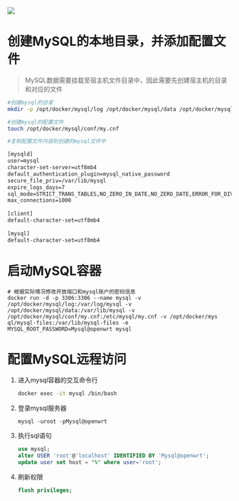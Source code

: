 ![](/Users/elggurts/Downloads/hanhua/notes/InstallationInstructions/mysql/images/mysql-logo.png)

# 创建MySQL的本地目录，并添加配置文件

> MySQL数据需要挂载至宿主机文件目录中，因此需要先创建宿主机的目录和对应的文件

```sh
#创建mysql的目录
mkdir -p /opt/docker/mysql/log /opt/docker/mysql/data /opt/docker/mysql/conf /opt/docker/mysql/mysql-files

#创建mysql的配置文件
touch /opt/docker/mysql/conf/my.cnf

#复制配置文件内容到创建的mysql文件中
```

```tex
[mysqld]
user=mysql
character-set-server=utf8mb4
default_authentication_plugin=mysql_native_password
secure_file_priv=/var/lib/mysql
expire_logs_days=7
sql_mode=STRICT_TRANS_TABLES,NO_ZERO_IN_DATE,NO_ZERO_DATE,ERROR_FOR_DIVISION_BY_ZERO,NO_ENGINE_SUBSTITUTION
max_connections=1000
 
[client]
default-character-set=utf8mb4
 
[mysql]
default-character-set=utf8mb4

```



# 启动MySQL容器

```shell
# 根据实际情况修改开放端口和mysql账户的密码信息
docker run -d -p 3306:3306 --name mysql -v /opt/docker/mysql/log:/var/log/mysql -v /opt/docker/mysql/data:/var/lib/mysql -v /opt/docker/mysql/conf/my.cnf:/etc/mysql/my.cnf -v /opt/docker/mys
ql/mysql-files:/var/lib/mysql-files -e MYSQL_ROOT_PASSWORD=Mysql@openwrt mysql
```



# 配置MySQL远程访问

1. 进入mysql容器的交互命令行

   ```sh
   docker exec -it mysql /bin/bash 
   ```

   

2. 登录mysql服务器

   ```
   mysql -uroot -pMysql@openwrt
   ```

   

3. 执行sql语句

   ```sql
   use mysql;
   alter USER 'root'@'localhost' IDENTIFIED BY 'Mysql@openwrt';
   update user set host = "%" where user='root';
   ```

   

4. 刷新权限

   ```sql
   flush privileges;
   ```